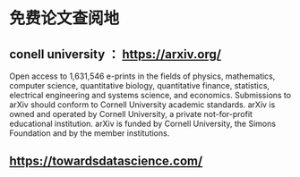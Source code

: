 # 免费论文查阅地

## conell university ： https://arxiv.org/

Open access to 1,631,546 e-prints in the fields of physics, mathematics, computer science, quantitative biology, quantitative finance, statistics, electrical engineering and systems science, and economics. Submissions to arXiv should conform to Cornell University academic standards. arXiv is owned and operated by Cornell University, a private not-for-profit educational institution. arXiv is funded by Cornell University, the Simons Foundation and by the member institutions.

## https://towardsdatascience.com/

